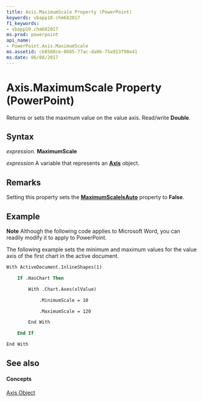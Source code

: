 ```yaml
---
title: Axis.MaximumScale Property (PowerPoint)
keywords: vbapp10.chm682017
f1_keywords:
- vbapp10.chm682017
ms.prod: powerpoint
api_name:
- PowerPoint.Axis.MaximumScale
ms.assetid: cb0588ce-0685-77ac-da06-75a913f90e41
ms.date: 06/08/2017
---
```



# Axis.MaximumScale Property (PowerPoint)

Returns or sets the maximum value on the value axis. Read/write **Double**.


## Syntax

 _expression_. **MaximumScale**

 _expression_ A variable that represents an **[Axis](axis-object-powerpoint.md)** object.


## Remarks

Setting this property sets the **[MaximumScaleIsAuto](axis-maximumscaleisauto-property-powerpoint.md)** property to **False**.


## Example




 **Note**  Although the following code applies to Microsoft Word, you can readily modify it to apply to PowerPoint.

The following example sets the minimum and maximum values for the value axis of the first chart in the active document.




```vb
With ActiveDocument.InlineShapes(1)

    If .HasChart Then

        With .Chart.Axes(xlValue)

            .MinimumScale = 10

            .MaximumScale = 120

        End With

    End If

End With
```


## See also


#### Concepts


[Axis Object](axis-object-powerpoint.md)

